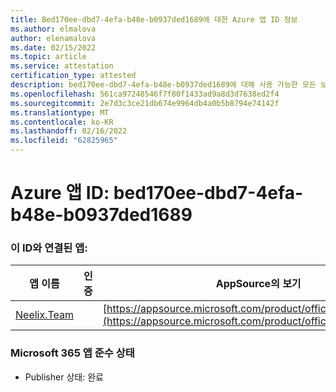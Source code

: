 ```yaml
---
title: Bed170ee-dbd7-4efa-b48e-b0937ded1689에 대한 Azure 앱 ID 정보
ms.author: elmalova
author: elenamalova
ms.date: 02/15/2022
ms.topic: article
ms.service: attestation
certification_type: attested
description: bed170ee-dbd7-4efa-b48e-b0937ded1689에 대해 사용 가능한 모든 보안 및 규정 준수 정보입니다.
ms.openlocfilehash: 561ca97248546f7f80f1433ad9a8d3d7638ed2f4
ms.sourcegitcommit: 2e7d3c3ce21db674e9964db4a0b5b8794e74142f
ms.translationtype: MT
ms.contentlocale: ko-KR
ms.lasthandoff: 02/16/2022
ms.locfileid: "62825965"
---
```

# <a name="azure-app-id-bed170ee-dbd7-4efa-b48e-b0937ded1689"></a>Azure 앱 ID: bed170ee-dbd7-4efa-b48e-b0937ded1689


### <a name="apps-associated-with-this-id"></a>이 ID와 연결된 앱:
| **앱 이름** | **인증** | **AppSource의 보기** |
|--------------|---------------|-----------------------|
| [Neelix.Team](https://docs.microsoft.com/microsoft-365-app-certification/forward/WA200003047) |  | [https://appsource.microsoft.com/product/office/WA200003047](https://appsource.microsoft.com/product/office/WA200003047) |

### <a name="microsoft-365-app-compliance-status"></a>Microsoft 365 앱 준수 상태
- Publisher 상태: 완료
